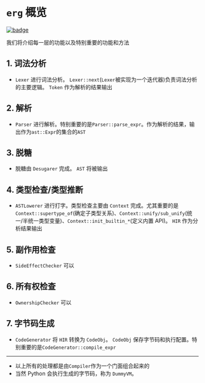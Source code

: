 # `erg` 概览

[![badge](https://img.shields.io/endpoint.svg?url=https%3A%2F%2Fgezf7g7pd5.execute-api.ap-northeast-1.amazonaws.com%2Fdefault%2Fsource_up_to_date%3Fowner%3Derg-lang%26repos%3Derg%26ref%3Dmain%26path%3Ddoc/EN/compiler/overview.md%26commit_hash%3Dd15cbbf7b33df0f78a575cff9679d84c36ea3ab1)](https://gezf7g7pd5.execute-api.ap-northeast-1.amazonaws.com/default/source_up_to_date?owner=erg-lang&repos=erg&ref=main&path=doc/EN/compiler/overview.md&commit_hash=d15cbbf7b33df0f78a575cff9679d84c36ea3ab1)

我们将介绍每一层的功能以及特别重要的功能和方法

## 1. 词法分析

* `Lexer` 进行词法分析。 `Lexer::next`(`Lexer`被实现为一个迭代器)负责词法分析的主要逻辑。 `Token` 作为解析的结果输出

## 2. 解析

* `Parser` 进行解析。特别重要的是`Parser::parse_expr`。作为解析的结果，输出作为`ast::Expr`的集合的`AST`

## 3. 脱糖

* 脱糖由 `Desugarer` 完成。 `AST` 将被输出

## 4. 类型检查/类型推断

* `ASTLowerer` 进行打字。类型检查主要由 `Context` 完成。尤其重要的是 `Context::supertype_of`(确定子类型关系)、`Context::unify/sub_unify`(统一/半统一类型变量)、`Context::init_builtin_*`(定义内置 API)。 `HIR` 作为分析结果输出

## 5. 副作用检查

* `SideEffectChecker` 可以

## 6. 所有权检查

* `OwnershipChecker` 可以

## 7. 字节码生成

* `CodeGenerator` 将 `HIR` 转换为 `CodeObj`。 `CodeObj` 保存字节码和执行配置。特别重要的是`CodeGenerator::compile_expr`

---

* 以上所有的处理都是由`Compiler`作为一个门面组合起来的
* 当然 Python 会执行生成的字节码，称为 `DummyVM`。